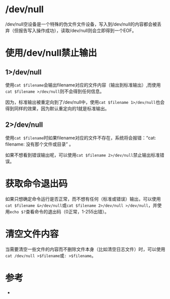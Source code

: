 # /dev/null
/dev/null空设备是一个特殊的伪文件文件设备，写入到/dev/null的内容都会被丢弃（但报告写入操作成功），读取/dev/null则会立即得到一个EOF。

# 使用/dev/null禁止输出
## 1>/dev/null
使用`cat $filename`会输出filename对应的文件内容（输出到标准输出）,而使用`cat $filename >/dev/null`则不会得到任何信息。

因为，标准输出被重定向到了/dev/null中，使用`cat $filename 1>/dev/null`也会得到同样的效果，因为默认重定向的1就是标准输出。

## 2>/dev/null
使用`cat $filename`时如果filename对应的文件不存在，系统将会报错：“cat: filename: 没有那个文件或目录” 。

如果不想看到错误输出呢，可以使用`cat $filename 2>/dev/null`禁止输出标准错误。

# 获取命令退出码
如果只想确定命令运行是否正常，而不想有任何（标准或错误）输出，可以使用`cat $filename &>/dev/null`或`cat $filename 2>/dev/null >/dev/null`，并使用`echo $?`查看命令的退出码（0正常，1-255出错）。

# 清空文件内容
当需要清空一些文件的内容而不删除文件本身（比如清空日志文件）时，可以使用`cat /dev/null >$filename`或`: >$filename`。

# 参考
 * []()
